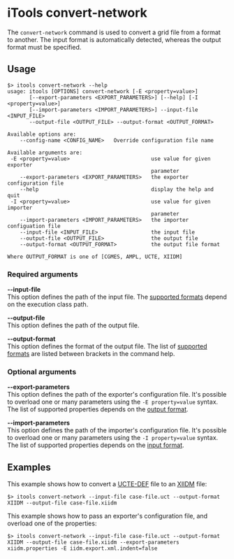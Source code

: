 # iTools convert-network

The `convert-network` command is used to convert a grid file from a format to another. The input format is automatically
detected, whereas the output format must be specified.

## Usage
```
$> itools convert-network --help
usage: itools [OPTIONS] convert-network [-E <property=value>]
       [--export-parameters <EXPORT_PARAMETERS>] [--help] [-I <property=value>]
       [--import-parameters <IMPORT_PARAMETERS>] --input-file <INPUT_FILE>
       --output-file <OUTPUT_FILE> --output-format <OUTPUT_FORMAT>

Available options are:
    --config-name <CONFIG_NAME>   Override configuration file name

Available arguments are:
 -E <property=value>                          use value for given exporter
                                              parameter
    --export-parameters <EXPORT_PARAMETERS>   the exporter configuration file
    --help                                    display the help and quit
 -I <property=value>                          use value for given importer
                                              parameter
    --import-parameters <IMPORT_PARAMETERS>   the importer configuation file
    --input-file <INPUT_FILE>                 the input file
    --output-file <OUTPUT_FILE>               the output file
    --output-format <OUTPUT_FORMAT>           the output file format

Where OUTPUT_FORMAT is one of [CGMES, AMPL, UCTE, XIIDM]
```

### Required arguments

**\-\-input-file**  
This option defines the path of the input file. The [supported formats](../../grid_exchange_formats/index.md) depend on the execution class path.

**\-\-output-file**  
This option defines the path of the output file.

**\-\-output-format**  
This option defines the format of the output file. The list of [supported formats](../../grid_exchange_formats/index.md) are listed between brackets in the command help.

### Optional arguments

**\-\-export-parameters**  
This option defines the path of the exporter's configuration file. It's possible to overload one or many parameters using the `-E property=value` syntax. The list of supported properties depends on the [output format](../../grid_exchange_formats/index.md).

**\-\-import-parameters**  
This option defines the path of the importer's configuration file. It's possible to overload one or many parameters using the `-I property=value` syntax. The list of supported properties depends on the [input format](../../grid_exchange_formats/index.md).

## Examples

This example shows how to convert a [UCTE-DEF](../../grid_exchange_formats/ucte/index.md) file to an [XIIDM](../../grid_exchange_formats/iidm/index.md) file:
```
$> itools convert-network --input-file case-file.uct --output-format XIIDM --output-file case-file.xiidm
```

This example shows how to pass an exporter's configuration file, and overload one of the properties:
```
$> itools convert-network --input-file case-file.uct --output-format XIIDM --output-file case-file.xiidm --export-parameters xiidm.properties -E iidm.export.xml.indent=false
```
